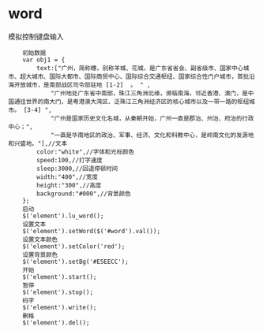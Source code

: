 # word
模拟控制键盘输入

        初始数据
        var obj1 = {
            text:["广州，简称穗，别称羊城、花城，是广东省省会、副省级市、国家中心城市、超大城市、国际大都市、国际商贸中心、国际综合交通枢纽、国家综合性门户城市，首批沿海开放城市，是南部战区司令部驻地 [1-2]  。 " ,
                "广州地处广东省中南部，珠江三角洲北缘，濒临南海，邻近香港、澳门，是中国通往世界的南大门，是粤港澳大湾区、泛珠江三角洲经济区的核心城市以及一带一路的枢纽城市。 [3-4] ",
                "广州是国家历史文化名城，从秦朝开始，广州一直是郡治、州治、府治的行政中心；",
                "一直是华南地区的政治、军事、经济、文化和科教中心，是岭南文化的发源地和兴盛地。"],//文本
            color:"white",//字体和光标颜色
            speed:100,//打字速度
            sleep:3000,//回退停顿时间
            width:"400",//宽度
            height:"300",//高度
            background:"#000",//背景颜色
        };
        启动
        $('element').lu_word();
        设置文本
        $('element').setWord($('#word').val());
        设置文本颜色
        $('element').setColor('red');
        设置背景颜色
        $('element').setBg('#E5EECC');
        开始
        $('element').start();
        暂停
        $('element').stop();
        码字
        $('element').write();
        删格
        $('element').del();
